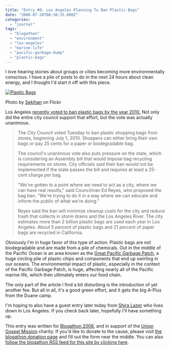 ```yaml
---
title: "Entry #8: Los Angeles Planning To Ban Plastic Bags"
date: "2008-07-26T08:30:35.000Z"
categories: 
  - "journal"
tags: 
  - "blogathon"
  - "environment"
  - "los-angeles"
  - "marine-life"
  - "pacific-garbage-dump"
  - "plastic-bags"
---
```


I love hearing stories about groups or cities becoming more environmentally conscious. I have a pile of posts to do in the next 24 hours about clean energy, and I thought I'd start it off with this piece.

[![Plastic Bags](http://farm4.static.flickr.com/3140/2665397700_4ec43b66a3.jpg?v=0)](http://flickr.com/photos/sekihan/2665397700/)

Photo by [Sekihan](http://flickr.com/photos/sekihan/) on Flickr

Los Angeles [recently voted to ban plastic bags by the year 2010.](http://www.huffingtonpost.com/2008/07/23/la-plastic-bag-ban-dispos_n_114557.html) Not only did the entire city council support that effort, but the vote was actually unanimous.

> The City Council voted Tuesday to ban plastic shopping bags from stores, beginning July 1, 2010. Shoppers can either bring their own bags or pay 25 cents for a paper or biodegradable bag.
> 
> The council's unanimous vote also puts pressure on the state, which is considering an Assembly bill that would impose bag recycling requirements on stores. City officials said their ban would not be implemented if the state passes the bill and requires at least a 25-cent charge per bag.
> 
> "We've gotten to a point where we need to act as a city, where we can have real results," said Councilman Ed Reyes, who proposed the bag ban. "We're trying to do it in a way where we can educate and inform the public of what we're doing."
> 
> Reyes said the ban will minimize cleanup costs for the city and reduce trash that collects in storm drains and the Los Angeles River. The city estimates more than 2 billion plastic bags are used each year in Los Angeles. About 5 percent of plastic bags and 21 percent of paper bags are recycled in California.

Obviously I'm in huge favor of this type of action. Plastic bags are not biodegradable and are made from a pile of chemicals. Out in the middle of the Pacific Ocean is an area known as the [Great Pacific Garbage Patch](http://en.wikipedia.org/wiki/Great_Pacific_Garbage_Patch), a huge circling pile of plastic chips and components that end up swirling in our oceans. The environmental impact of plastic, especially in the context of the Pacific Garbage Patch, is huge, affecting nearly all of the Pacific marine life, which then ultimately enters our food chain.

The only part of the article I find a bit disturbing is the introduction of yet another fee. But all in all, it's a good green effort, and it gets the big A-Plus from the Duane camp.

I'm hoping to also have a guest entry later today from [Shira Lazer](http://shiralazar.com) who lives down in Los Angeles. If you check back later, hopefully I'll have something up.

This entry was written for [Blogathon 2008](http://www.migratorynerd.com/tag/blogathon), and in support of the [Union Gospel Mission](http://ugm.ca) charity. If you'd like to donate to the cause, please visit [the blogathon donation page](http://miss604.com/blogathon) and fill out the form near the middle. You can also [follow the blogathon RSS feed for this site by clicking here](http://www.migratorynerd.com/tag/blogathon/feed).
